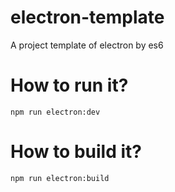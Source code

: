 # electron-template
A project template of electron by es6

# How to run it?
```
npm run electron:dev
```

# How to build it?
```
npm run electron:build
```

